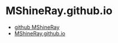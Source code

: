 # MShineRay.github.io

- [github MShineRay](https://github.com/MShineRay)
- [MShineRay.github.io](https://mshineray.github.io)

